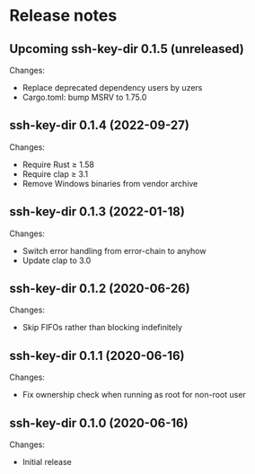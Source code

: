 # Release notes

## Upcoming ssh-key-dir 0.1.5 (unreleased)

Changes:

- Replace deprecated dependency users by uzers
- Cargo.toml: bump MSRV to 1.75.0


## ssh-key-dir 0.1.4 (2022-09-27)

Changes:

-  Require Rust ≥ 1.58
-  Require clap ≥ 3.1
-  Remove Windows binaries from vendor archive


## ssh-key-dir 0.1.3 (2022-01-18)

Changes:

- Switch error handling from error-chain to anyhow
- Update clap to 3.0


## ssh-key-dir 0.1.2 (2020-06-26)

Changes:

- Skip FIFOs rather than blocking indefinitely


## ssh-key-dir 0.1.1 (2020-06-16)

Changes:

- Fix ownership check when running as root for non-root user


## ssh-key-dir 0.1.0 (2020-06-16)

Changes:

- Initial release
